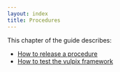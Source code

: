 ```yaml
---
layout: index
title: Procedures
---
```


This chapter of the guide describes:
- [How to release a procedure](./release.md)
- [How to test the vulpix framework](./vulpix.md)